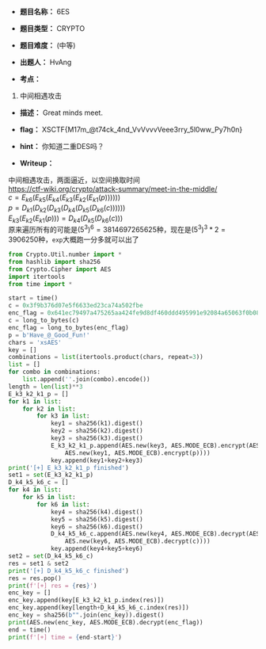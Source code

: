 * **题目名称：** 6ES

* **题目类型：** CRYPTO
* **题目难度：** (中等)

* **出题人：** HvAng

* **考点：**  

1. 中间相遇攻击

* **描述：**  Great minds meet.

* **flag：** XSCTF{M17m_@t74ck_4nd_VvVvvvVeee3rry_5l0ww_Py7h0n}

* **hint：** 你知道二重DES吗？

* **Writeup：**

中间相遇攻击，两面逼近，以空间换取时间       
<https://ctf-wiki.org/crypto/attack-summary/meet-in-the-middle/>       
$c=E_{k6}(E_{k5}(E_{k4}(E_{k3}(E_{k2}(E_{k1}(p))))))$       
$p=D_{k1}(D_{k2}(D_{k3}(D_{k4}(D_{k5}(D_{k6}(c))))))$       
$E_{k3}(E_{k2}(E_{k1}(p)))=D_{k4}(D_{k5}(D_{k6}(c)))$       
原来遍历所有的可能是$(5^{3})^{6}=3814697265625$种，现在是$(5^{3})^{3}*2=3906250$种，`exp`大概跑一分多就可以出了

```py
from Crypto.Util.number import *
from hashlib import sha256
from Crypto.Cipher import AES
import itertools
from time import *

start = time()
c = 0x3f9b376d07e5f6633ed23ca74a502fbe
enc_flag = 0x641ec79497a475265aa424fe9d8df460ddd495991e92084a65063f0b08a04159547214a81038661557ee9da8685bc7e7e45f73936e3c3f2fad09181f2e33cf45
c = long_to_bytes(c)
enc_flag = long_to_bytes(enc_flag)
p = b'Have_@_Good_Fun!'
chars = 'xsAES'
key = []
combinations = list(itertools.product(chars, repeat=3))
list = []
for combo in combinations:
    list.append(''.join(combo).encode())
length = len(list)**3
E_k3_k2_k1_p = []
for k1 in list:
    for k2 in list:
        for k3 in list:
            key1 = sha256(k1).digest()
            key2 = sha256(k2).digest()
            key3 = sha256(k3).digest()
            E_k3_k2_k1_p.append(AES.new(key3, AES.MODE_ECB).encrypt(AES.new(key2, AES.MODE_ECB).encrypt(
                AES.new(key1, AES.MODE_ECB).encrypt(p))))
            key.append(key1+key2+key3)
print('[+] E_k3_k2_k1_p finished')
set1 = set(E_k3_k2_k1_p)
D_k4_k5_k6_c = []
for k4 in list:
    for k5 in list:
        for k6 in list:
            key4 = sha256(k4).digest()
            key5 = sha256(k5).digest()
            key6 = sha256(k6).digest()
            D_k4_k5_k6_c.append(AES.new(key4, AES.MODE_ECB).decrypt(AES.new(key5, AES.MODE_ECB).decrypt(
                AES.new(key6, AES.MODE_ECB).decrypt(c))))
            key.append(key4+key5+key6)
set2 = set(D_k4_k5_k6_c)
res = set1 & set2
print('[+] D_k4_k5_k6_c finished')
res = res.pop()
print(f'[+] res = {res}')
enc_key = []
enc_key.append(key[E_k3_k2_k1_p.index(res)])
enc_key.append(key[length+D_k4_k5_k6_c.index(res)])
enc_key = sha256(b"".join(enc_key)).digest()
print(AES.new(enc_key, AES.MODE_ECB).decrypt(enc_flag))
end = time()
print(f'[+] time = {end-start}')
```